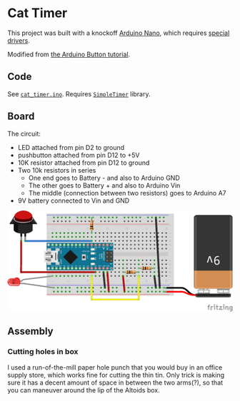 # Cat Timer

This project was built with a knockoff [Arduino Nano](http://www.amazon.com/gp/product/B00UACD13Q), which requires [special drivers](http://kiguino.moos.io/2014/12/31/how-to-use-arduino-nano-mini-pro-with-CH340G-on-mac-osx-yosemite.html).

Modified from [the Arduino Button tutorial](http://www.arduino.cc/en/Tutorial/Button).

## Code

See [`cat_timer.ino`](cat_timer.ino). Requires [`SimpleTimer`](http://playground.arduino.cc/Code/SimpleTimer) library.

## Board

The circuit:

* LED attached from pin D2 to ground
* pushbutton attached from pin D12 to +5V
* 10K resistor attached from pin D12 to ground
* Two 10k resistors in series
    * One end goes to Battery - and also to Arduino GND
    * The other goes to Battery + and also to Arduino Vin
    * The middle (connection between two resistors) goes to Arduino A7
* 9V battery connected to Vin and GND

![schematic](schematic.png)

## Assembly

### Cutting holes in box

I used a run-of-the-mill paper hole punch that you would buy in an office supply store, which works fine for cutting the thin tin. Only trick is making sure it has a decent amount of space in between the two arms(?), so that you can maneuver around the lip of the Altoids box.
